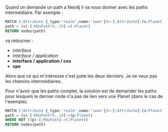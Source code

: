 <!-- --- title: Neo4j / Cypher: Paths sans path intermédiaire -->

Quand on demande un path a Neo4j il va nous donner avec les paths intermédiaire. Par exemple :

```sql
MATCH (:Attribute {_type:'realm',name:'iwan'})<-[:Attribute]-(s:Planet),
path = (s)-[:MdxPath*0..10]->(:Planet)
RETURN nodes(path)
```
va retourner :

 * *interface*
 * *interface / application*
 * **interface / application / cos**
 * **cpe**

Alors que ce qui m'intéresse c'est juste les deux derniers. Je ne veux pas les chemins
intermédiaires.

Pour n'avoir que les paths complet, la solution est de demander les paths pour lesquels le dernier
node n'a pas de lien vers une Planet (dans le cas de l'exemple).

```sql
MATCH (:Attribute {_type:'realm',name:'iwan'})<-[:Attribute]-(s:Planet),
path = (s)-[:MdxPath*0..10]->(p:Planet)
WHERE NOT ((p)-[:MdxPath]->(:Planet))
RETURN nodes(path)
```
